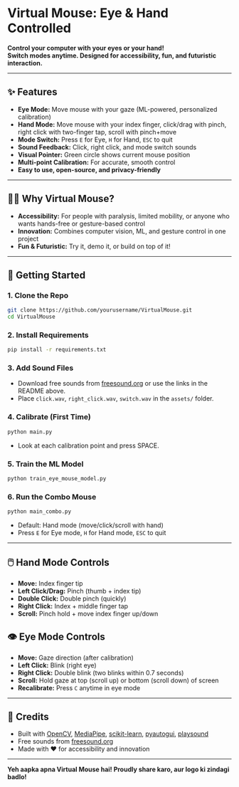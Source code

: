 # Virtual Mouse: Eye & Hand Controlled

**Control your computer with your eyes or your hand!  
Switch modes anytime. Designed for accessibility, fun, and futuristic interaction.**

---

## ✨ Features

- **Eye Mode:** Move mouse with your gaze (ML-powered, personalized calibration)
- **Hand Mode:** Move mouse with your index finger, click/drag with pinch, right click with two-finger tap, scroll with pinch+move
- **Mode Switch:** Press `E` for Eye, `H` for Hand, `ESC` to quit
- **Sound Feedback:** Click, right click, and mode switch sounds
- **Visual Pointer:** Green circle shows current mouse position
- **Multi-point Calibration:** For accurate, smooth control
- **Easy to use, open-source, and privacy-friendly**

---

## 🧑‍💻 Why Virtual Mouse?

- **Accessibility:** For people with paralysis, limited mobility, or anyone who wants hands-free or gesture-based control
- **Innovation:** Combines computer vision, ML, and gesture control in one project
- **Fun & Futuristic:** Try it, demo it, or build on top of it!

---

## 🚀 Getting Started

### 1. Clone the Repo
```bash
git clone https://github.com/yourusername/VirtualMouse.git
cd VirtualMouse
```

### 2. Install Requirements
```bash
pip install -r requirements.txt
```

### 3. Add Sound Files
- Download free sounds from [freesound.org](https://freesound.org/) or use the links in the README above.
- Place `click.wav`, `right_click.wav`, `switch.wav` in the `assets/` folder.

### 4. Calibrate (First Time)
```bash
python main.py
```
- Look at each calibration point and press SPACE.

### 5. Train the ML Model
```bash
python train_eye_mouse_model.py
```

### 6. Run the Combo Mouse
```bash
python main_combo.py
```
- Default: Hand mode (move/click/scroll with hand)
- Press `E` for Eye mode, `H` for Hand mode, `ESC` to quit

---

## 🖱️ Hand Mode Controls

- **Move:** Index finger tip
- **Left Click/Drag:** Pinch (thumb + index tip)
- **Double Click:** Double pinch (quickly)
- **Right Click:** Index + middle finger tap
- **Scroll:** Pinch hold + move index finger up/down

## 👁️ Eye Mode Controls

- **Move:** Gaze direction (after calibration)
- **Left Click:** Blink (right eye)
- **Right Click:** Double blink (two blinks within 0.7 seconds)
- **Scroll:** Hold gaze at top (scroll up) or bottom (scroll down) of screen
- **Recalibrate:** Press `C` anytime in eye mode

---

## 📢 Credits

- Built with [OpenCV](https://opencv.org/), [MediaPipe](https://mediapipe.dev/), [scikit-learn](https://scikit-learn.org/), [pyautogui](https://pyautogui.readthedocs.io/), [playsound](https://github.com/TaylorSMarks/playsound)
- Free sounds from [freesound.org](https://freesound.org/)
- Made with ❤️ for accessibility and innovation

---

**Yeh aapka apna Virtual Mouse hai! Proudly share karo, aur logo ki zindagi badlo!** 